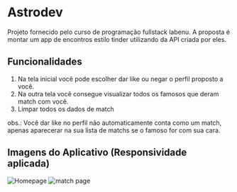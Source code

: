 # Astrodev

Projeto fornecido pelo curso de programação fullstack labenu. A proposta é montar um app de encontros estilo tinder utilizando da API criada por eles.

## Funcionalidades
1. Na tela inicial você pode escolher dar like ou negar o perfil proposto a você.
2. Na outra tela você consegue visualizar todos os famosos que deram match com você.
3. Limpar todos os dados de match

obs.: Você dar like no perfil não automaticamente conta como um match, apenas aparecerar na sua lista de matchs se o famoso for com sua cara.

## Imagens do Aplicativo (Responsividade aplicada)
![Homepage](https://user-images.githubusercontent.com/77870818/233981500-129839ca-7bc9-4247-a74c-a2d6e4414a8a.png)
![match page](https://user-images.githubusercontent.com/77870818/233981506-16e790e6-b75f-40d2-bb1f-fd98235d694f.png)
